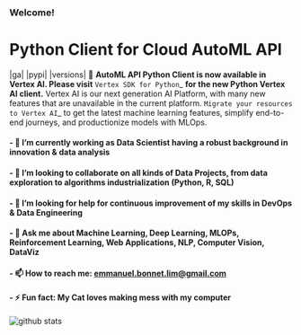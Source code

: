 ### Welcome! 
Python Client for Cloud AutoML API
==================================
|ga| |pypi| |versions| 
🔔 **AutoML API Python Client is now available in Vertex AI. Please visit** `Vertex SDK for Python`_ **for the new Python Vertex AI client.** Vertex AI is our next generation AI Platform, with many new features that are unavailable in the current platform. `Migrate your resources to Vertex AI`_ to get the latest machine learning features, simplify end-to-end journeys, and productionize models with MLOps.
#### - 🔭 I’m currently working as Data Scientist having a robust background in innovation & data analysis
#### - 🤝 I’m looking to collaborate on all kinds of Data Projects, from data exploration to algorithms industrialization (Python, R, SQL)
#### - 🤔 I’m looking for help for continuous improvement of my skills in DevOps & Data Engineering
#### - 💬 Ask me about Machine Learning, Deep Learning, MLOPs, Reinforcement Learning, Web Applications, NLP, Computer Vision, DataViz
#### - 📫 How to reach me: emmanuel.bonnet.lim@gmail.com 
#### - ⚡ Fun fact: My Cat loves making mess with my computer

![github stats](https://github-readme-stats.vercel.app/api?username=Manu87DS&show_icons=true&theme=radical)

